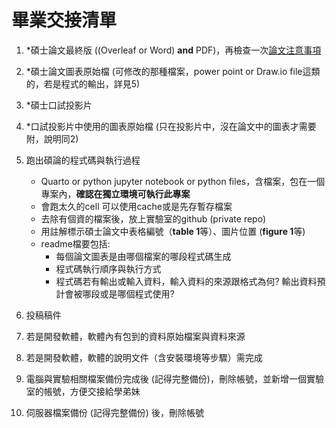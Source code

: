 # 畢業交接清單

1. *碩士論文最終版 ((Overleaf or Word) **and** PDF)，再檢查一次[論文注意事項](https://github.com/DHLab-TSENG/Resources/blob/master/ManuscriptCheckList.md)
2. *碩士論文圖表原始檔 (可修改的那種檔案，power point or Draw.io file這類的，若是程式的輸出，詳見5)
3. *碩士口試投影片
4. *口試投影片中使用的圖表原始檔 (只在投影片中，沒在論文中的圖表才需要附，說明同2)
5. 跑出碩論的程式碼與執行過程
    - Quarto or python jupyter notebook or python files，含檔案，包在一個專案內，**確認在獨立環境可執行此專案**
    - 會跑太久的cell 可以使用cache或是先存暫存檔案
    - 去除有個資的檔案後，放上實驗室的github (private repo)
    - 用註解標示碩士論文中表格編號（**table 1**等）、圖片位置 (**figure 1**等)
    - readme檔要包括:
        - 每個論文圖表是由哪個檔案的哪段程式碼生成
        - 程式碼執行順序與執行方式
        - 程式碼若有輸出或輸入資料，輸入資料的來源跟格式為何? 輸出資料預計會被哪段或是哪個程式使用?
      
6. 投稿稿件
7. 若是開發軟體，軟體內有包到的資料原始檔案與資料來源
8. 若是開發軟體，軟體的說明文件（含安裝環境等步驟）需完成
9. 電腦與實驗相關檔案備份完成後 (記得完整備份)，刪除帳號，並新增一個實驗室的帳號，方便交接給學弟妹
10. 伺服器檔案備份 (記得完整備份) 後，刪除帳號
